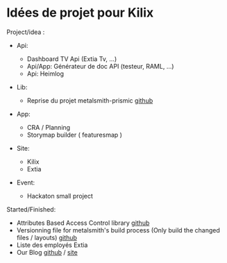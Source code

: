 # Idées de projet pour Kilix

Project/idea :

- Api: 
	- Dashboard TV Api (Extia Tv, ...)
	- Api/App: Générateur de doc API (testeur, RAML, ...)
	- Api: Heimlog

- Lib: 
	- Reprise du projet metalsmith-prismic [github](https://github.com/mbanting/metalsmith-prismic)
- App:
	- CRA / Planning
	- Storymap builder ( featuresmap )
- Site:
	- Kilix
	- Extia
- Event:
	- Hackaton small project


Started/Finished:

- Attributes Based Access Control library [github](https://github.com/Kilix/php-abac)
- Versionning file for metalsmith's build process (Only build the changed files / layouts) [github](https://github.com/Kilix/metalsmith-revision)
- Liste des employés Extia
- Our Blog [github](https://github.com/Kilix/Kilix.github.io) / [site](http://blog.kilix.fr/)
